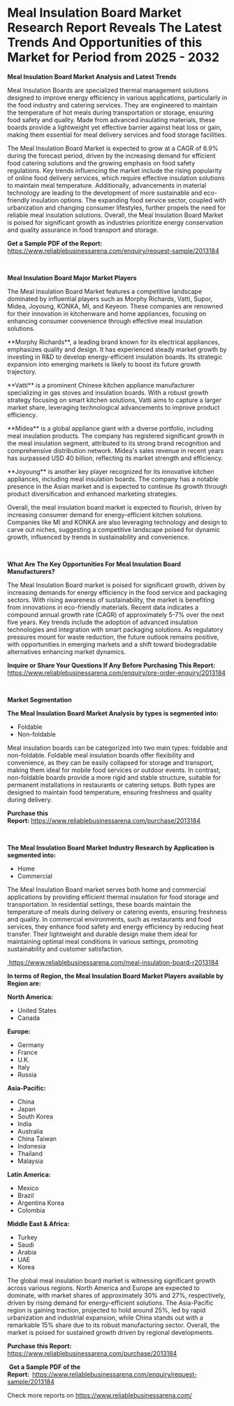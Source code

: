 <p><h1>Meal Insulation Board Market Research Report Reveals The Latest Trends And Opportunities of this Market for Period from 2025 - 2032</h1></p><p><strong>Meal Insulation Board Market Analysis and Latest Trends</strong></p>
<p><p>Meal Insulation Boards are specialized thermal management solutions designed to improve energy efficiency in various applications, particularly in the food industry and catering services. They are engineered to maintain the temperature of hot meals during transportation or storage, ensuring food safety and quality. Made from advanced insulating materials, these boards provide a lightweight yet effective barrier against heat loss or gain, making them essential for meal delivery services and food storage facilities.</p><p>The Meal Insulation Board Market is expected to grow at a CAGR of 6.9% during the forecast period, driven by the increasing demand for efficient food catering solutions and the growing emphasis on food safety regulations. Key trends influencing the market include the rising popularity of online food delivery services, which require effective insulation solutions to maintain meal temperature. Additionally, advancements in material technology are leading to the development of more sustainable and eco-friendly insulation options. The expanding food service sector, coupled with urbanization and changing consumer lifestyles, further propels the need for reliable meal insulation solutions. Overall, the Meal Insulation Board Market is poised for significant growth as industries prioritize energy conservation and quality assurance in food transport and storage.</p></p>
<p><strong>Get a Sample PDF of the Report:&nbsp;</strong> <a href="https://www.reliablebusinessarena.com/enquiry/request-sample/2013184?utm_campaign=1948&utm_medium=2&utm_source=Github&utm_content=ia&utm_term=02032025&utm_id=meal-insulation-board">https://www.reliablebusinessarena.com/enquiry/request-sample/2013184</a></p>
<p>&nbsp;</p>
<p><strong>Meal Insulation Board Major Market Players</strong></p>
<p><p>The Meal Insulation Board Market features a competitive landscape dominated by influential players such as Morphy Richards, Vatti, Supor, Midea, Joyoung, KONKA, MI, and Keyeon. These companies are renowned for their innovation in kitchenware and home appliances, focusing on enhancing consumer convenience through effective meal insulation solutions.</p><p>**Morphy Richards**, a leading brand known for its electrical appliances, emphasizes quality and design. It has experienced steady market growth by investing in R&D to develop energy-efficient insulation boards. Its strategic expansion into emerging markets is likely to boost its future growth trajectory.</p><p>**Vatti** is a prominent Chinese kitchen appliance manufacturer specializing in gas stoves and insulation boards. With a robust growth strategy focusing on smart kitchen solutions, Vatti aims to capture a larger market share, leveraging technological advancements to improve product efficiency.</p><p>**Midea** is a global appliance giant with a diverse portfolio, including meal insulation products. The company has registered significant growth in the meal insulation segment, attributed to its strong brand recognition and comprehensive distribution network. Midea's sales revenue in recent years has surpassed USD 40 billion, reflecting its market strength and efficiency.</p><p>**Joyoung** is another key player recognized for its innovative kitchen appliances, including meal insulation boards. The company has a notable presence in the Asian market and is expected to continue its growth through product diversification and enhanced marketing strategies.</p><p>Overall, the meal insulation board market is expected to flourish, driven by increasing consumer demand for energy-efficient kitchen solutions. Companies like MI and KONKA are also leveraging technology and design to carve out niches, suggesting a competitive landscape poised for dynamic growth, influenced by trends in sustainability and convenience.</p></p>
<p>&nbsp;</p>
<p><strong>What Are The Key Opportunities For Meal Insulation Board Manufacturers?</strong></p>
<p><p>The Meal Insulation Board market is poised for significant growth, driven by increasing demands for energy efficiency in the food service and packaging sectors. With rising awareness of sustainability, the market is benefiting from innovations in eco-friendly materials. Recent data indicates a compound annual growth rate (CAGR) of approximately 5-7% over the next five years. Key trends include the adoption of advanced insulation technologies and integration with smart packaging solutions. As regulatory pressures mount for waste reduction, the future outlook remains positive, with opportunities in emerging markets and a shift toward biodegradable alternatives enhancing market dynamics.</p></p>
<p><strong>Inquire or Share Your Questions If Any Before Purchasing This Report:</strong> <a href="https://www.reliablebusinessarena.com/enquiry/pre-order-enquiry/2013184?utm_campaign=1948&utm_medium=2&utm_source=Github&utm_content=ia&utm_term=02032025&utm_id=meal-insulation-board">https://www.reliablebusinessarena.com/enquiry/pre-order-enquiry/2013184</a></p>
<p>&nbsp;</p>
<p><strong>Market Segmentation</strong></p>
<p><strong>The Meal Insulation Board Market Analysis by types is segmented into:</strong></p>
<p><ul><li>Foldable</li><li>Non-foldable</li></ul></p>
<p><p>Meal insulation boards can be categorized into two main types: foldable and non-foldable. Foldable meal insulation boards offer flexibility and convenience, as they can be easily collapsed for storage and transport, making them ideal for mobile food services or outdoor events. In contrast, non-foldable boards provide a more rigid and stable structure, suitable for permanent installations in restaurants or catering setups. Both types are designed to maintain food temperature, ensuring freshness and quality during delivery.</p></p>
<p><strong>Purchase this Report:&nbsp;</strong><a href="https://www.reliablebusinessarena.com/purchase/2013184?utm_campaign=1948&utm_medium=2&utm_source=Github&utm_content=ia&utm_term=02032025&utm_id=meal-insulation-board">https://www.reliablebusinessarena.com/purchase/2013184</a></p>
<p>&nbsp;</p>
<p><strong>The Meal Insulation Board Market Industry Research by Application is segmented into:</strong></p>
<p><ul><li>Home</li><li>Commercial</li></ul></p>
<p><p>The Meal Insulation Board market serves both home and commercial applications by providing efficient thermal insulation for food storage and transportation. In residential settings, these boards maintain the temperature of meals during delivery or catering events, ensuring freshness and quality. In commercial environments, such as restaurants and food services, they enhance food safety and energy efficiency by reducing heat transfer. Their lightweight and durable design make them ideal for maintaining optimal meal conditions in various settings, promoting sustainability and customer satisfaction.</p></p>
<p><a href="https://www.reliablebusinessarena.com/meal-insulation-board-r2013184?utm_campaign=1948&utm_medium=2&utm_source=Github&utm_content=ia&utm_term=02032025&utm_id=meal-insulation-board">&nbsp;https://www.reliablebusinessarena.com/meal-insulation-board-r2013184</a></p>
<p><strong>In terms of Region, the Meal Insulation Board Market Players available by Region are:</strong></p>
<p>
    <p> <strong> North America: </strong>
        <ul>
            <li>United States</li>
            <li>Canada</li>
        </ul>
        </p> 
    <p> <strong> Europe: </strong>
        <ul>
            <li>Germany</li>
            <li>France</li>
            <li>U.K.</li>
            <li>Italy</li>
            <li>Russia</li>
        </ul>
        </p> 
    <p> <strong> Asia-Pacific: </strong>
        <ul>
            <li>China</li>
            <li>Japan</li>
            <li>South Korea</li>
            <li>India</li>
            <li>Australia</li>
            <li>China Taiwan</li>
            <li>Indonesia</li>
            <li>Thailand</li>
            <li>Malaysia</li>
        </ul>
        </p> 
    <p> <strong> Latin America: </strong>
        <ul>
            <li>Mexico</li>
            <li>Brazil</li>
            <li>Argentina Korea</li>
            <li>Colombia</li>
        </ul>
        </p> 
    <p> <strong> Middle East & Africa: </strong>
        <ul>
            <li>Turkey</li>
            <li>Saudi</li>
            <li>Arabia</li>
            <li>UAE</li>
            <li>Korea</li>
        </ul>
    </p>
    </p>
<p><p>The global meal insulation board market is witnessing significant growth across various regions. North America and Europe are expected to dominate, with market shares of approximately 30% and 27%, respectively, driven by rising demand for energy-efficient solutions. The Asia-Pacific region is gaining traction, projected to hold around 25%, led by rapid urbanization and industrial expansion, while China stands out with a remarkable 15% share due to its robust manufacturing sector. Overall, the market is poised for sustained growth driven by regional developments.</p></p>
<p><strong>Purchase this Report: </strong><a href="https://www.reliablebusinessarena.com/purchase/2013184?utm_campaign=1948&utm_medium=2&utm_source=Github&utm_content=ia&utm_term=02032025&utm_id=meal-insulation-board">https://www.reliablebusinessarena.com/purchase/2013184</a></p>
<p>&nbsp;<strong>Get a Sample PDF of the Report:&nbsp;&nbsp;</strong><a href="https://www.reliablebusinessarena.com/enquiry/request-sample/2013184?utm_campaign=1948&utm_medium=2&utm_source=Github&utm_content=ia&utm_term=02032025&utm_id=meal-insulation-board">https://www.reliablebusinessarena.com/enquiry/request-sample/2013184</a></p>
<p><strong></strong></p>
<p>Check more reports on <a href="https://www.reliablebusinessarena.com/?utm_campaign=1948&utm_medium=2&utm_source=Github&utm_content=ia&utm_term=02032025&utm_id=meal-insulation-board">https://www.reliablebusinessarena.com/</a></p>